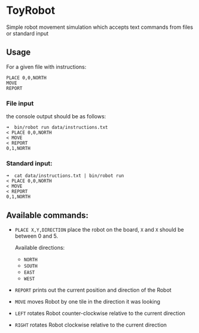 # ToyRobot

Simple robot movement simulation which accepts text commands from files or standard input

## Usage

For a given file with instructions:


```
PLACE 0,0,NORTH
MOVE
REPORT
```

### File input

the console output should be as follows:

```
➜  bin/robot run data/instructions.txt
< PLACE 0,0,NORTH
< MOVE
< REPORT
0,1,NORTH
```

### Standard input:


```
➜  cat data/instructions.txt | bin/robot run
< PLACE 0,0,NORTH
< MOVE
< REPORT
0,1,NORTH
```

## Available commands:


- `PLACE X,Y,DIRECTION` 
  place the robot on the board, `X` and `X` should be between 0 and 5. 

  Available directions:
  - `NORTH`
  - `SOUTH`
  - `EAST`
  - `WEST`

- `REPORT`
  prints out the current position and direction of the Robot

- `MOVE`
  moves Robot by one tile in the direction it was looking

- `LEFT`
  rotates Robot counter-clockwise relative to the current direction

- `RIGHT`
  rotates Robot clockwise relative to the current direction
